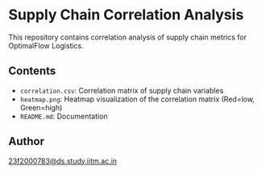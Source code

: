 # Supply Chain Correlation Analysis

This repository contains correlation analysis of supply chain metrics for OptimalFlow Logistics.

## Contents
- `correlation.csv`: Correlation matrix of supply chain variables
- `heatmap.png`: Heatmap visualization of the correlation matrix (Red=low, Green=high)
- `README.md`: Documentation

## Author
23f2000783@ds.study.iitm.ac.in
